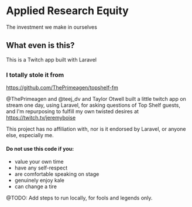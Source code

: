 # Applied Research Equity

The investment we make in ourselves

## What even is this?

This is a Twitch app built with Laravel

### I totally stole it from

https://github.com/ThePrimeagen/topshelf-fm

@ThePrimeagen and @teej_dv and Taylor Otwell built a little twitch app on stream one day, using Laravel, for asking questions of Top Shelf guests, and I'm repurposing to fulfill my own twisted desires at https://twitch.tv/jeremyboise

This project has no affiliation with, nor is it endorsed by Laravel, or anyone else, especially me.

#### Do not use this code if you:

- value your own time
- have any self-respect
- are comfortable speaking on stage
- genuinely enjoy kale
- can change a tire

@TODO: Add steps to run locally, for fools and legends only.